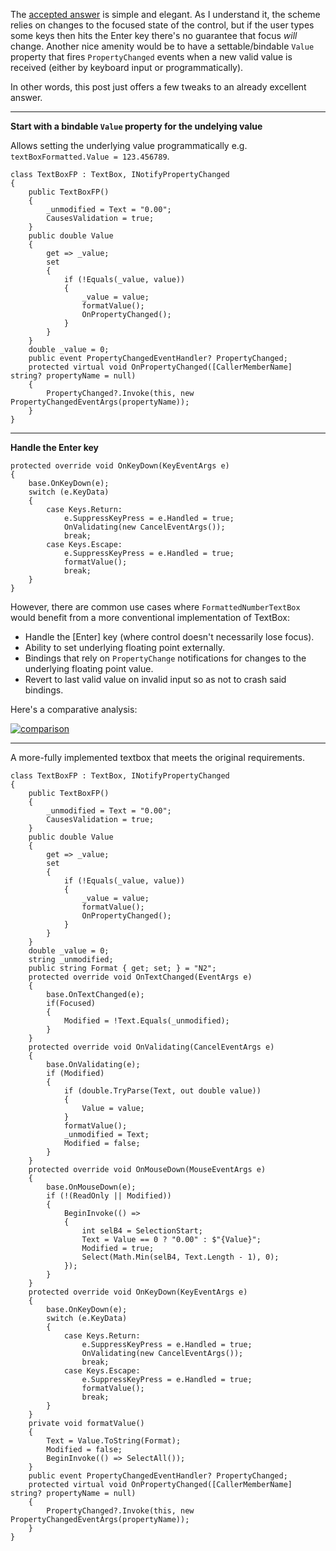 The [accepted answer](https://stackoverflow.com/a/74894995/5438626) is simple and elegant. As I understand it, the scheme relies on changes to the focused state of the control, but if the user types some keys then hits the Enter key there's no guarantee that focus _will_ change. Another nice amenity would be to have a settable/bindable `Value` property that fires `PropertyChanged` events when a new valid value is received (either by keyboard input or programmatically).

In other words, this post just offers a few tweaks to an already excellent answer.

***
**Start with a bindable `Value` property for the undelying value**

Allows setting the underlying value programmatically e.g.  `textBoxFormatted.Value = 123.456789`.

    class TextBoxFP : TextBox, INotifyPropertyChanged
    {
        public TextBoxFP()
        {
            _unmodified = Text = "0.00";
            CausesValidation = true;
        }
        public double Value  
        {
            get => _value;
            set
            {
                if (!Equals(_value, value))
                {
                    _value = value;
                    formatValue();
                    OnPropertyChanged();
                }
            }
        }
        double _value = 0;    
        public event PropertyChangedEventHandler? PropertyChanged;
        protected virtual void OnPropertyChanged([CallerMemberName] string? propertyName = null)
        {
            PropertyChanged?.Invoke(this, new PropertyChangedEventArgs(propertyName));
        }
    }

***
**Handle the Enter key**

    protected override void OnKeyDown(KeyEventArgs e)
    {
        base.OnKeyDown(e);
        switch (e.KeyData)
        {
            case Keys.Return:
                e.SuppressKeyPress = e.Handled = true;
                OnValidating(new CancelEventArgs());
                break;
            case Keys.Escape:
                e.SuppressKeyPress = e.Handled = true;
                formatValue();
                break;
        }
    }




However, there are common use cases where `FormattedNumberTextBox` would benefit from a more conventional implementation of TextBox:

- Handle the [Enter] key (where control doesn't necessarily lose focus).
- Ability to set underlying floating point externally.
- Bindings that rely on `PropertyChange` notifications for changes to the underlying floating point value.
- Revert to last valid value on invalid input so as not to crash said bindings.

Here's a comparative analysis:

[![comparison][1]][1]

***
A more-fully implemented textbox that meets the original requirements.

    class TextBoxFP : TextBox, INotifyPropertyChanged
    {
        public TextBoxFP()
        {
            _unmodified = Text = "0.00";
            CausesValidation = true;
        }
        public double Value  
        {
            get => _value;
            set
            {
                if (!Equals(_value, value))
                {
                    _value = value;
                    formatValue();
                    OnPropertyChanged();
                }
            }
        }
        double _value = 0;
        string _unmodified;
        public string Format { get; set; } = "N2";
        protected override void OnTextChanged(EventArgs e)
        {
            base.OnTextChanged(e);
            if(Focused)
            {
                Modified = !Text.Equals(_unmodified);
            }
        }
        protected override void OnValidating(CancelEventArgs e)
        {
            base.OnValidating(e);
            if (Modified)
            {
                if (double.TryParse(Text, out double value))
                {
                    Value = value;
                }
                formatValue();
                _unmodified = Text;
                Modified = false;
            }
        }
        protected override void OnMouseDown(MouseEventArgs e)
        {
            base.OnMouseDown(e);
            if (!(ReadOnly || Modified))
            {
                BeginInvoke(() =>
                {
                    int selB4 = SelectionStart;
                    Text = Value == 0 ? "0.00" : $"{Value}";
                    Modified = true;
                    Select(Math.Min(selB4, Text.Length - 1), 0);
                });
            }
        }
        protected override void OnKeyDown(KeyEventArgs e)
        {
            base.OnKeyDown(e);
            switch (e.KeyData)
            {
                case Keys.Return:
                    e.SuppressKeyPress = e.Handled = true;
                    OnValidating(new CancelEventArgs());
                    break;
                case Keys.Escape:
                    e.SuppressKeyPress = e.Handled = true;
                    formatValue();
                    break;
            }
        }
        private void formatValue()
        {
            Text = Value.ToString(Format);
            Modified = false;
            BeginInvoke(() => SelectAll());
        }
        public event PropertyChangedEventHandler? PropertyChanged;
        protected virtual void OnPropertyChanged([CallerMemberName] string? propertyName = null)
        {
            PropertyChanged?.Invoke(this, new PropertyChangedEventArgs(propertyName));
        }
    }


  [1]: https://i.stack.imgur.com/NiaLd.png